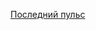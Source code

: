 <!-- E_PULSE:START -->
[Последний пульс](docs/pulse/Elaya_Pulse_2025-10-30.md)
<!-- E_PULSE:END -->

